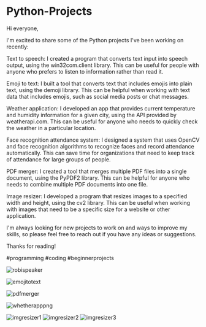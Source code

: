 # Python-Projects
Hi everyone,

I'm excited to share some of the Python projects I've been working on recently:

Text to speech: I created a program that converts text input into speech output, using the win32com.client library. This can be useful for people with anyone who prefers to listen to information rather than read it.

Emoji to text: I built a tool that converts text that includes emojis into plain text, using the demoji library. This can be helpful when working with text data that includes emojis, such as social media posts or chat messages.

Weather application: I developed an app that provides current temperature and humidity information for a given city, using the API provided by weatherapi.com. This can be useful for anyone who needs to quickly check the weather in a particular location.

Face recognition attendance system: I designed a system that uses OpenCV and face recognition algorithms to recognize faces and record attendance automatically. This can save time for organizations that need to keep track of attendance for large groups of people.

PDF merger: I created a tool that merges multiple PDF files into a single document, using the PyPDF2 library. This can be helpful for anyone who needs to combine multiple PDF documents into one file.

Image resizer: I developed a program that resizes images to a specified width and height, using the cv2 library. This can be useful when working with images that need to be a specific size for a website or other application.

I'm always looking for new projects to work on and ways to improve my skills, so please feel free to reach out if you have any ideas or suggestions.

Thanks for reading!

#programming #coding #beginnerprojects

![robispeaker](https://user-images.githubusercontent.com/101034581/228623719-9dbb784e-7af8-4bbe-ad06-ddfdcae0971d.png)

![emojitotext](https://user-images.githubusercontent.com/101034581/228623895-1064c3a8-6fa4-400a-89f9-a620c4c58c9b.png)

![pdfmerger](https://user-images.githubusercontent.com/101034581/228623934-75a3ddff-77ce-450e-9c66-9ac9494add54.png)

![whetherapppng](https://user-images.githubusercontent.com/101034581/228623642-503a129b-e08d-4634-9f98-4415711c5ce0.png)

![imgresizer1](https://user-images.githubusercontent.com/101034581/228623994-bc19018f-2115-4e97-b9dd-19a595642d9c.png)
![imgresizer2](https://user-images.githubusercontent.com/101034581/228624019-4a4ac1a1-c266-4670-84fd-e974356b237f.png)
![imgresizer3](https://user-images.githubusercontent.com/101034581/228624040-ad368914-3192-42a8-b47e-338eeac14f1c.png)
